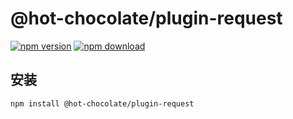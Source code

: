 # @hot-chocolate/plugin-request
[![npm version](https://img.shields.io/npm/v/@hot-chocolate/plugin-request.svg?maxAge=3600&style=flat-square)](https://www.npmjs.org/package/@hot-chocolate/plugin-request)
[![npm download](https://img.shields.io/npm/dm/@hot-chocolate/plugin-request.svg?maxAge=3600&style=flat-square)](https://www.npmjs.org/package/@hot-chocolate/plugin-request)

## 安装
```
npm install @hot-chocolate/plugin-request
```